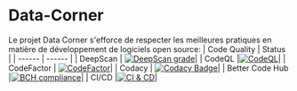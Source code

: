 # Data-Corner

Le projet Data Corner s'efforce de respecter les meilleures pratiques en matière de développement de logiciels open source:
| Code Quality | Status |
| ------ | ------ |
| DeepScan | [![DeepScan grade](https://deepscan.io/api/teams/13704/projects/16722/branches/363999/badge/grade.svg)](https://deepscan.io/dashboard#view=project&tid=13704&pid=16722&bid=363999)|
| CodeQL |[![CodeQL](https://github.com/EnMarche/Data-Corner/actions/workflows/codeql-analysis.yml/badge.svg)](https://github.com/EnMarche/Data-Corner/actions/workflows/codeql-analysis.yml)|
| CodeFactor | [![CodeFactor](https://www.codefactor.io/repository/github/enmarche/data-corner/badge)](https://www.codefactor.io/repository/github/enmarche/data-corner)|
| Codacy | [![Codacy Badge](https://app.codacy.com/project/badge/Grade/d7d09589bbe24b6ba2b18ce987d1b386)](https://www.codacy.com/gh/EnMarche/Data-Corner/dashboard)|
| Better Code Hub |[![BCH compliance](https://bettercodehub.com/edge/badge/EnMarche/Data-Corner?branch=master)](https://bettercodehub.com/)|
| CI/CD |[![CI & CD](https://github.com/EnMarche/Data-Corner/actions/workflows/ci-cd.yaml/badge.svg)](https://github.com/EnMarche/Data-Corner/actions/workflows/ci-cd.yaml)|
